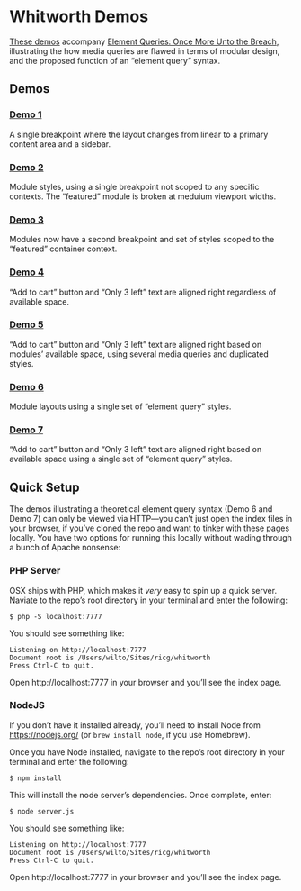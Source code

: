 # Whitworth Demos

[These demos](http://responsiveimagescg.github.io/ALA-Whitworth-Demo/) accompany [Element Queries: Once More Unto the Breach](http://alistapart.com/article/element-queries), illustrating the how media queries are flawed in terms of modular design, and the proposed function of an “element query” syntax.

## Demos

### [Demo 1](http://responsiveimagescg.github.io/ALA-Whitworth-Demo/demo1/index.html)
A single breakpoint where the layout changes from linear to a primary content area and a sidebar.

### [Demo 2](http://responsiveimagescg.github.io/ALA-Whitworth-Demo/demo2/index.html)
Module styles, using a single breakpoint not scoped to any specific contexts. The “featured” module is broken at meduium viewport widths.

### [Demo 3](http://responsiveimagescg.github.io/ALA-Whitworth-Demo/demo3/index.html)
Modules now have a second breakpoint and set of styles scoped to the “featured” container context.

### [Demo 4](http://responsiveimagescg.github.io/ALA-Whitworth-Demo/demo4/index.html)
“Add to cart” button and “Only 3 left” text are aligned right regardless of available space.

### [Demo 5](http://responsiveimagescg.github.io/ALA-Whitworth-Demo/demo5/index.html)
“Add to cart” button and “Only 3 left” text are aligned right based on modules’ available space, using several media queries and duplicated styles.

### [Demo 6](http://responsiveimagescg.github.io/ALA-Whitworth-Demo/demo6/index.html)
Module layouts using a single set of “element query” styles.

### [Demo 7](http://responsiveimagescg.github.io/ALA-Whitworth-Demo/demo7/index.html)
“Add to cart” button and “Only 3 left” text are aligned right based on available space using a single set of “element query” styles.

## Quick Setup

The demos illustrating a theoretical element query syntax (Demo 6 and Demo 7) can only be viewed via HTTP—you can’t just open the index files in your browser, if you’ve cloned the repo and want to tinker with these pages locally. You have two options for running this locally without wading through a bunch of Apache nonsense:

### PHP Server
OSX ships with PHP, which makes it _very_ easy to spin up a quick server. Naviate to the repo’s root directory in your terminal and enter the following:

```shell
$ php -S localhost:7777
```

You should see something like:

```shell
Listening on http://localhost:7777
Document root is /Users/wilto/Sites/ricg/whitworth
Press Ctrl-C to quit.
```

Open http://localhost:7777 in your browser and you’ll see the index page.

### NodeJS

If you don’t have it installed already, you’ll need to install Node from https://nodejs.org/ (or `brew install node`, if you use Homebrew).

Once you have Node installed, navigate to the repo’s root directory in your terminal and enter the following:

```shell
$ npm install
```

This will install the node server’s dependencies. Once complete, enter:

```shell
$ node server.js
```

You should see something like:

```shell
Listening on http://localhost:7777
Document root is /Users/wilto/Sites/ricg/whitworth
Press Ctrl-C to quit.
```

Open http://localhost:7777 in your browser and you’ll see the index page.

